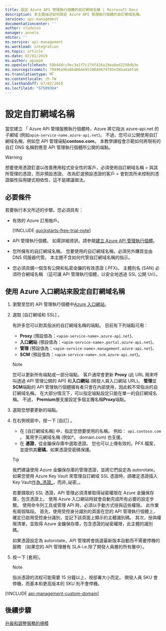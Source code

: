 ```yaml
---
title: 設定 Azure API 管理執行個體的自訂網域名稱 | Microsoft Docs
description: 本主題描述如何設定 Azure API 管理執行個體的自訂網域名稱。
services: api-management
documentationcenter: ''
author: vladvino
manager: anneta
editor: ''
ms.service: api-management
ms.workload: integration
ms.topic: article
ms.date: 07/01/2019
ms.author: apimpm
ms.openlocfilehash: 59b44dcc9ec3a1f7c274f426a19aa8ed2258db3e
ms.sourcegitcommit: 79496a96e8bd064e951004d474f05e26bada6fa0
ms.translationtype: MT
ms.contentlocale: zh-TW
ms.lasthandoff: 07/02/2019
ms.locfileid: "67509304"
---
```

# <a name="configure-a-custom-domain-name"></a>設定自訂網域名稱

當您建立 「 Azure API 管理服務執行個體時，Azure 將它指派 azure-api.net 的子網域 (例如`apim-service-name.azure-api.net`)。 不過，您可以公開使用自訂網域名稱，例如您 API 管理端點**contoso.com**。 本教學課程會示範如何將現有的自訂 DNS 名稱對應至 API 管理執行個體所公開的端點。

> [!WARNING]
> 想要使用憑證釘選以改善應用程式安全性的客戶，必須使用自訂網域名稱 > 與其所管理的憑證，而非預設憑證。 改為釘選預設憑證的客戶 > 會對其所未控制的憑證屬性採用硬式相依性，這不是建議做法。

## <a name="prerequisites"></a>必要條件

若要執行本文所述的步驟，您必須具有：

-   有效的 Azure 訂用帳戶。

    [!INCLUDE [quickstarts-free-trial-note](../../includes/quickstarts-free-trial-note.md)]

-   API 管理執行個體。 如需詳細資訊，請參閱[建立 Azure API 管理執行個體](get-started-create-service-instance.md)。
-   您所擁有的自訂網域名稱。 您要使用的自訂網域名稱，必須另外購買並由 DNS 伺服器代管。 本主題不含如何代管自訂網域名稱的指示。
-   您必須具備一個含有公開和私密金鑰的有效憑證 (.PFX)。 主體別名 (SAN) 必須符合網域名稱 （這可讓 API 管理執行個體，以安全地透過 SSL 公開 Url）。

## <a name="use-the-azure-portal-to-set-a-custom-domain-name"></a>使用 Azure 入口網站來設定自訂網域名稱

1. 瀏覽至您的 API 管理執行個體中[Azure 入口網站](https://portal.azure.com/)。
1. 選取 [自訂網域和 SSL]  。

    有許多您可以對其指派的自訂網域名稱的端點。 目前有下列端點可用：

    - **Proxy** (預設值為：`<apim-service-name>.azure-api.net`)、
    - **入口網站** (預設值為：`<apim-service-name>.portal.azure-api.net`)、
    - **管理** (預設值為：`<apim-service-name>.management.azure-api.net`)、
    - **SCM** (預設值為：`<apim-service-name>.scm.azure-api.net`)。

    > [!NOTE]
    > 您可以更新所有端點或一部分端點。 客戶通常會更新 **Proxy** (此 URL 用來呼叫透過 API 管理公開的 API) 和**入口網站** (開發人員入口網站 URL)。 **管理**並**SCM**端點的 API 管理執行個體擁有者只會在內部使用，因此較不常指派的自訂網域名稱。 在大部分情況下，可以指定端點設定只能在單一的自訂網域名稱。 不過， **Premium**層支援設定多個主機名稱**Proxy**端點。

1. 選取您想要更新的端點。
1. 在右側視窗中，按一下 [自訂]  。

    - 在 [自訂網域名稱]  中，指定您想要使用的名稱。 例如： `api.contoso.com` 。 萬用字元網域名稱 (例如\*。 domain.com) 也支援。
    - 在 **憑證**，從金鑰保存庫中選取憑證。 您也可以上傳有效的。PFX 檔案，並提供其**密碼**，如果憑證受密碼保護。

    > [!TIP]
    > 我們建議使用 Azure 金鑰保存庫的管理憑證，並將它們設定為 autorotate。
    > 如果您使用 Azure Key Vault 來管理自訂網域 SSL 憑證時，請確定憑證插入 Key Vault[作為_憑證_](https://docs.microsoft.com/rest/api/keyvault/CreateCertificate/CreateCertificate)，而非_祕密_。
    >
    > 若要擷取的 SSL 憑證，API 管理必須清單取得祕密權限在 Azure 金鑰保存庫，包含憑證上。 使用 Azure 入口網站時就會自動完成所有必要的設定步驟。 使用命令列工具或管理 API 時，必須以手動方式授與這些權限。 此作業有兩個階段。 首先，使用受控身分識別的頁面在您的 API 管理執行個體上，確定已啟用受控身分識別，並記下該頁面上顯示的主體識別碼。 其次，授與權限清單，並取得 Azure 金鑰保存庫，包含憑證的祕密權限，此主體的識別碼。
    >
    > 如果憑證設定為 autorotate，API 管理將會挑選最新版本自動而不需要停機的服務 （如果您的 API 管理層有 SLA-i.e.除了開發人員層的所有層中）。

1. 按一下 [套用]。

    > [!NOTE]
    > 指派憑證的流程可能需要 15 分鐘以上，視部署大小而定。 開發人員 SKU 會停機，而基本和更高版本的 SKU 則不會停機。

[!INCLUDE [api-management-custom-domain](../../includes/api-management-custom-domain.md)]

## <a name="next-steps"></a>後續步驟

[升級和調整服務的規模](upgrade-and-scale.md)
